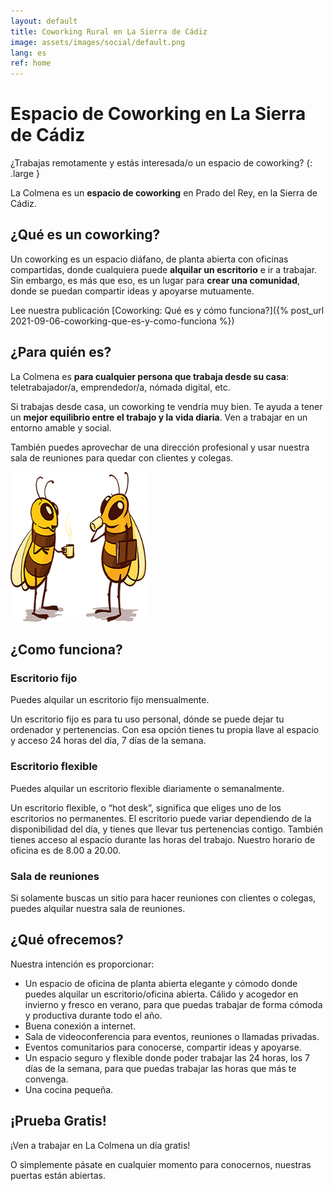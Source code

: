 ```yaml
---
layout: default
title: Coworking Rural en La Sierra de Cádiz
image: assets/images/social/default.png
lang: es
ref: home
---
```


<h1 class="main-heading">Espacio de Coworking <span class="prado"><span class="en">en</span> La Sierra de Cádiz</span></h1>

¿Trabajas remotamente y estás interesada/o un espacio de coworking?
{: .large }

La Colmena es un **espacio de coworking** en Prado del Rey, en la Sierra de Cádiz.

## ¿Qué es un coworking?

Un coworking es un espacio diáfano, de planta abierta con oficinas compartidas, donde cualquiera puede **alquilar un escritorio** e ir a trabajar. Sin embargo, es más que eso, es un lugar para **crear una comunidad**, donde se puedan compartir ideas y apoyarse mutuamente.

Lee nuestra publicación [Coworking: Qué es y cómo funciona?]({% post_url 2021-09-06-coworking-que-es-y-como-funciona %})

## ¿Para quién es?

La Colmena es **para cualquier persona que trabaja desde su casa**: teletrabajador/a, emprendedor/a, nómada digital, etc.

Si trabajas desde casa, un coworking te vendría muy bien. Te ayuda a tener un **mejor equilibrio entre el trabajo y la vida diaria**. Ven a trabajar en un entorno amable y social.

También puedes aprovechar de una dirección profesional y usar nuestra sala de reuniones para quedar con clientes y colegas.

<img
  class="bees-talking"
  src="/assets/images/bees-talking.png"
  srcset="/assets/images/bees-talking@2x.png 2x"
  alt="Una ilustración de dos abejas charlando con un cafe"
  height="240"
  width="217"
  loading="lazy"
/>

## ¿Como funciona?

### Escritorio fijo

Puedes alquilar un escritorio fijo mensualmente.

Un escritorio fijo es para tu uso personal, dónde se puede dejar tu ordenador y pertenencias. Con esa opción tienes tu propia llave al espacio y acceso 24 horas del día, 7 días de la semana.

### Escritorio flexible

Puedes alquilar un escritorio flexible diariamente o semanalmente.

Un escritorio flexible, o “hot desk”, significa que eliges uno de los escritorios no permanentes. El escritorio puede variar dependiendo de la disponibilidad del día, y tienes que llevar tus pertenencias contigo. También tienes acceso al espacio durante las horas del trabajo. Nuestro horario de oficina es de 8.00 a 20.00.

### Sala de reuniones

Si solamente buscas un sitio para hacer reuniones con clientes o colegas, puedes alquilar nuestra sala de reuniones.

## ¿Qué ofrecemos?

Nuestra intención es proporcionar:

- Un espacio de oficina de planta abierta elegante y cómodo donde
  puedes alquilar un escritorio/oficina abierta. Cálido y acogedor en
  invierno y fresco en verano, para que puedas trabajar de forma
  cómoda y productiva durante todo el año.
- Buena conexión a internet.
- Sala de videoconferencia para eventos, reuniones o llamadas
  privadas.
- Eventos comunitarios para conocerse, compartir ideas y apoyarse.
- Un espacio seguro y flexible donde poder trabajar las 24 horas, los
  7 días de la semana, para que puedas trabajar las horas que más te
  convenga.
- Una cocina pequeña.

<div class="call-to-action-box">
  <h2>¡Prueba Gratis!</h2>
  <p class="large">¡Ven a trabajar en La Colmena un día gratis!</p>
  <p class="large">O simplemente pásate en cualquier momento para conocernos, nuestras puertas están abiertas.</p>
</div>
